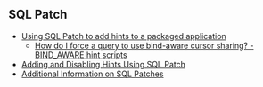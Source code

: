 ## SQL Patch 
* [Using SQL Patch to add hints to a packaged application](https://blogs.oracle.com/optimizer/using-sql-patch-to-add-hints-to-a-packaged-application)
  * [How do I force a query to use bind-aware cursor sharing? - BIND_AWARE hint ](https://blogs.oracle.com/optimizer/how-do-i-force-a-query-to-use-bind-aware-cursor-sharing)  [scripts](https://cdn.app.compendium.com/uploads/user/e7c690e8-6ff9-102a-ac6d-e4aebca50425/f4a5b21d-66fa-4885-92bf-c4e81c06d916/File/9632981f077bca91c580e6ce2838f0cc/script_for_sql_patch_blog.sql)
* [Adding and Disabling Hints Using SQL Patch](https://blogs.oracle.com/optimizer/adding-and-disabling-hints-using-sql-patch)
* [Additional Information on SQL Patches](https://blogs.oracle.com/optimizer/additional-information-on-sql-patches)

